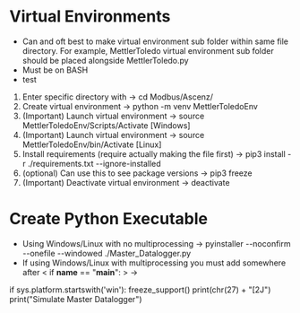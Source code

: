 # Virtual Environments 
- Can and oft best to make virtual environment sub folder within same file directory. For example, MettlerToledo virtual environment sub folder should be placed alongside MettlerToledo.py
- Must be on BASH
- test

1) Enter specific directory with -> cd Modbus/Ascenz/
2) Create virtual environment -> python -m venv MettlerToledoEnv
3) (Important) Launch virtual environment -> source MettlerToledoEnv/Scripts/Activate [Windows]
3) (Important) Launch virtual environment -> source MettlerToledoEnv/bin/Activate [Linux]
4) Install requirements (require actually making the file first) -> pip3 install -r ./requirements.txt --ignore-installed
5) (optional) Can use this to see package versions -> pip3 freeze
6) (Important) Deactivate virtual environment -> deactivate

# Create Python Executable 
- Using Windows/Linux with no multiprocessing -> pyinstaller --noconfirm --onefile --windowed ./Master_Datalogger.py
- If using Windows/Linux with multiprocessing you must add somewhere after <    if __name__ == "__main__":    > ->
  
if sys.platform.startswith('win'):
  freeze_support()
  print(chr(27) + "[2J")
  print("Simulate Master Datalogger") 
